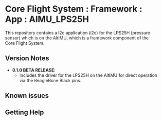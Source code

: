 # Core Flight System : Framework : App : AIMU_LPS25H

This repository contains a i2c application (i2c) for the LPS25H (pressure sensor) which is on the AltIMU, which is a framework component of the Core Flight System.

## Version Notes

- **0.1.0 BETA RELEASE**:
  - Includes the driver for the LPS25H on the AltIMU for direct operation via the BeagleBone Black pins.

## Known issues


## Getting Help


